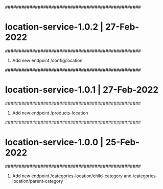 ##################################################
# location-service-1.0.2 | 27-Feb-2022
##################################################

1. Add new endpoint /config/location

##################################################
# location-service-1.0.1 | 27-Feb-2022
##################################################

1. Add new endpoint /products-location

##################################################
# location-service-1.0.0 | 25-Feb-2022
##################################################

1. Add new endpoint /categories-location/child-category and /categories-location/parent-category




